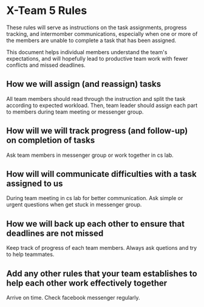 # X-Team 5 Rules

These rules will serve as instructions on the task assignments,
progress tracking, and intermomber communications, especially 
when one or more of the members are unable to complete a task that has been assigned.

This document helps individual members understand the team's expectations,
and will hopefully lead to productive team work with fewer conflicts
and missed deadlines.


## How we will assign (and reassign) tasks
All team members should read through the instruction and split the task according to expected workload. Then, team leader should assign each part to members during team meeting or messenger group.


## How will we will track progress (and follow-up) on completion of tasks
Ask team members in messenger group or work together in cs lab. 


## How will will communicate difficulties with a task assigned to us
During team meeting in cs lab for better communication. Ask simple or urgent questions when get stuck in messenger group.


## How we will back up each other to ensure that deadlines are not missed
Keep track of progress of each team members. Always ask quetions and try to help teammates.


## Add any other rules that your team establishes to help each other work effectively together
Arrive on time.
Check facebook messenger regularly.


